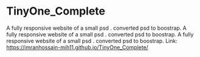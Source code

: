 # TinyOne_Complete
A fully responsive website of a small psd . converted psd to boostrap. A fully responsive website of a small psd . converted psd to boostrap. A fully responsive website of a small psd . converted psd to boostrap.
Link: https://imranhossain-mih11.github.io/TinyOne_Complete/
